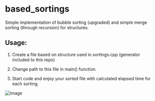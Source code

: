 # based_sortings
Simple implementation of bubble sorting (upgraded) and simple merge sorting (through recursion) for structures.

## Usage:

1) Create a file based on structure used in sortings.cpp (generator included to this repo) 

2) Change path to this file in main() function. 

3) Start code and enjoy your sorted file with calculated elapsed time for each sorting. 

![image](https://user-images.githubusercontent.com/89124030/214323445-df9bf780-96cc-432c-9557-949ef4f8a8a7.png)


